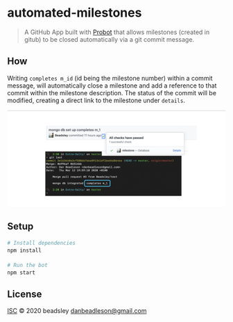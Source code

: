 # automated-milestones

> A GitHub App built with [Probot](https://github.com/probot/probot) that allows milestones (created in gitub) to be closed automatically via a git commit message.

## How
Writing `completes m_id`  (id being the milestone number) within a commit message, will automatically close a milestone and add a reference to that commit within the milestone description. The status of the commit will be modified, creating a direct link to the milestone under `details`. 

![alt text](https://github.com/Beadsley/automated-milestones/blob/refactor/commit-message.png)

## Setup

```sh
# Install dependencies
npm install

# Run the bot
npm start
```

## License

[ISC](LICENSE) © 2020 beadsley <danbeadleson@gmail.com>
